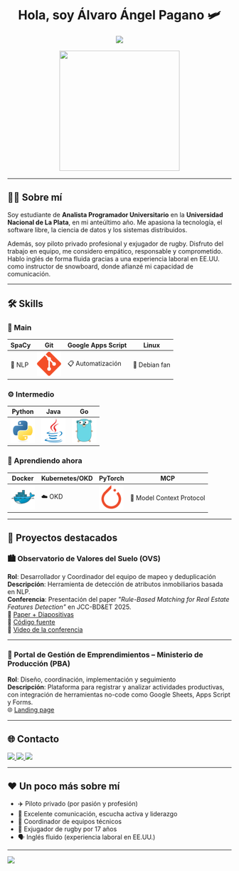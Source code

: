 <h1 align="center">Hola, soy Álvaro Ángel Pagano 🛩️</h1>

<p align="center">
  <img src="https://readme-typing-svg.herokuapp.com?color=%2336BCF7&size=25&center=true&vCenter=true&width=600&height=75&lines=%20Estudiante+de+Informática+y+Piloto+Privado;%20Apasionado+por+la+tecnología+y+la+aviación;%20Scroll+para+conocer+mis+proyectos+y+habilidades" />
</p>



<p align="center">
<img src="https://media.giphy.com/media/QvpqTCiEcwtvx6wwJK/giphy.gif" width="270" height="270" />
</p>

---

## 👨‍💻 Sobre mí

Soy estudiante de **Analista Programador Universitario** en la **Universidad Nacional de La Plata**, en mi anteúltimo año. Me apasiona la tecnología, el software libre, la ciencia de datos y los sistemas distribuidos.

Además, soy piloto privado profesional y exjugador de rugby. Disfruto del trabajo en equipo, me considero empático, responsable y comprometido. Hablo inglés de forma fluida gracias a una experiencia laboral en EE.UU. como instructor de snowboard, donde afianzé mi capacidad de comunicación.

---

## 🛠️ Skills

### 🧩 Main
| SpaCy | Git | Google Apps Script | Linux |
|------|-----|---------------------|--------|
| 🧠 NLP | <img src="https://github.com/devicons/devicon/blob/master/icons/git/git-original.svg" width="55"/> | 📋 Automatización | 🐧 Debian fan |

### ⚙️ Intermedio
| Python | Java | Go |
|--------|------|----|
| <img src="https://github.com/devicons/devicon/blob/master/icons/python/python-original.svg" width="55"/> | <img src="https://github.com/devicons/devicon/blob/master/icons/java/java-original.svg" width="55"/> | <img src="https://github.com/devicons/devicon/blob/master/icons/go/go-original.svg" width="55"/> |

### 🧪 Aprendiendo ahora
| Docker | Kubernetes/OKD | PyTorch | MCP |
|--------|----------------|---------|-----|
| <img src="https://github.com/devicons/devicon/blob/master/icons/docker/docker-original.svg" width="55"/> | ☁️ OKD | <img src="https://github.com/devicons/devicon/blob/master/icons/pytorch/pytorch-original.svg" width="55"/> | 🧩 Model Context Protocol |

---

## 🚀 Proyectos destacados

### 🏙️ Observatorio de Valores del Suelo (OVS)
**Rol**: Desarrollador y Coordinador del equipo de mapeo y deduplicación  
**Descripción**: Herramienta de detección de atributos inmobiliarios basada en NLP.  
**Conferencia**: Presentación del paper _"Rule-Based Matching for Real Estate Features Detection"_ en JCC-BD&ET 2025.  
📎 [Paper + Diapositivas](https://github.com/mateoiba30/Paper-JCC.git)  
📁 [Código fuente](https://github.com/cientopolis/OVS-extractor-idis.git)  
🎥 [Video de la conferencia](https://www.youtube.com/watch?v=R0JQYa70Zi4&t=5329s)

---

### 🧾 Portal de Gestión de Emprendimientos – Ministerio de Producción (PBA)

**Rol**: Diseño, coordinación, implementación y seguimiento  
**Descripción**: Plataforma para registrar y analizar actividades productivas, con integración de herramientas no-code como Google Sheets, Apps Script y Forms.  
🌐 [Landing page](https://sites.google.com/view/portalgestion/)

---

## 🌐 Contacto

<a href="https://www.linkedin.com/in/alvaro-pagano/">
  <img src="https://img.shields.io/badge/LinkedIn-Alvaro_Pagano-blue?style=for-the-badge&logo=linkedin&logoColor=white"/>
</a>

<a href="mailto:paganoalvarongel@gmail.com">
  <img src="https://img.shields.io/badge/Gmail-paganoalvarongel@gmail.com-red?style=for-the-badge&logo=gmail&logoColor=white"/>
</a>

<a href="mailto:apagano@lifia.info.unlp.edu.ar">
  <img src="https://img.shields.io/badge/Email institucional-apagano@lifia.info.unlp.edu.ar-lightgrey?style=for-the-badge&logo=gmail&logoColor=white"/>
</a>

---

## ❤️ Un poco más sobre mí

- ✈️ Piloto privado (por pasión y profesión)
- 💬 Excelente comunicación, escucha activa y liderazgo
- 🤝 Coordinador de equipos técnicos
- 🏉 Exjugador de rugby por 17 años
- 🗣️ Inglés fluido (experiencia laboral en EE.UU.)

---

<!-- Footer -->
<img src="https://capsule-render.vercel.app/api?type=waving&color=gradient&height=100&section=footer"/>
